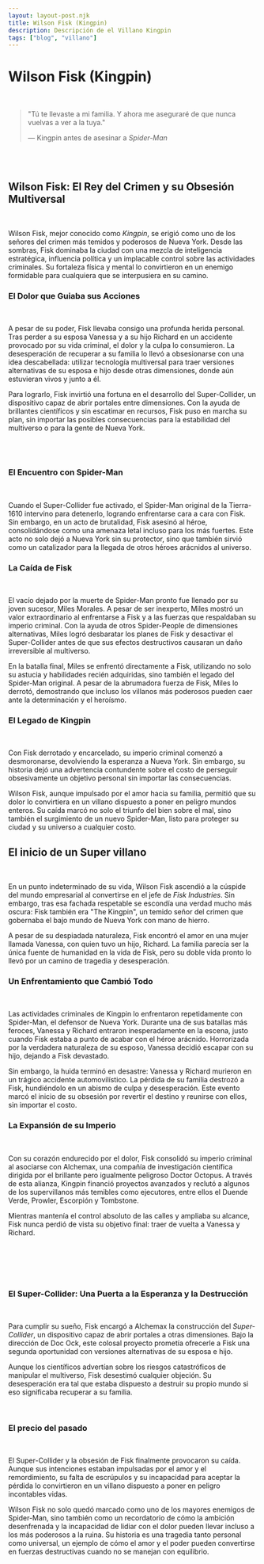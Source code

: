 ```yaml
---
layout: layout-post.njk
title: Wilson Fisk (Kingpin)
description: Descripción de el Villano Kingpin
tags: ["blog", "villano"]
---
```


# Wilson Fisk (Kingpin)

<br>
<div class="container p-3 border">

>  "Tú te llevaste a mi familia. Y ahora me aseguraré de que nunca vuelvas a ver a la tuya."
>
> ― Kingpin antes de asesinar a *Spider-Man*
</div>
<br><br>

<div class="container">
 <section class="row">
   <article class= "col-lg-6">

## **Wilson Fisk: El Rey del Crimen y su Obsesión Multiversal**  
<br>

Wilson Fisk, mejor conocido como *Kingpin*, se erigió como uno de los señores del crimen más temidos y poderosos de Nueva York. Desde las sombras, Fisk dominaba la ciudad con una mezcla de inteligencia estratégica, influencia política y un implacable control sobre las actividades criminales. Su fortaleza física y mental lo convirtieron en un enemigo formidable para cualquiera que se interpusiera en su camino.  

### **El Dolor que Guiaba sus Acciones**  
<br>

A pesar de su poder, Fisk llevaba consigo una profunda herida personal. Tras perder a su esposa Vanessa y a su hijo Richard en un accidente provocado por su vida criminal, el dolor y la culpa lo consumieron. La desesperación de recuperar a su familia lo llevó a obsesionarse con una idea descabellada: utilizar tecnología multiversal para traer versiones alternativas de su esposa e hijo desde otras dimensiones, donde aún estuvieran vivos y junto a él.  

Para lograrlo, Fisk invirtió una fortuna en el desarrollo del Super-Collider, un dispositivo capaz de abrir portales entre dimensiones. Con la ayuda de brillantes científicos y sin escatimar en recursos, Fisk puso en marcha su plan, sin importar las posibles consecuencias para la estabilidad del multiverso o para la gente de Nueva York.  

</article>
<article class="col-lg-6 p-3 d-none d-sm-block">
 <br>
   <img src="/img/kingpin1.webp" alt=""  class="img-fluid"  >
  </article>            
  </section>              
</div>
<br>


### **El Encuentro con Spider-Man**  
<br>

Cuando el Super-Collider fue activado, el Spider-Man original de la Tierra-1610 intervino para detenerlo, logrando enfrentarse cara a cara con Fisk. Sin embargo, en un acto de brutalidad, Fisk asesinó al héroe, consolidándose como una amenaza letal incluso para los más fuertes. Este acto no solo dejó a Nueva York sin su protector, sino que también sirvió como un catalizador para la llegada de otros héroes arácnidos al universo.  

### **La Caída de Fisk**  
<br>

El vacío dejado por la muerte de Spider-Man pronto fue llenado por su joven sucesor, Miles Morales. A pesar de ser inexperto, Miles mostró un valor extraordinario al enfrentarse a Fisk y a las fuerzas que respaldaban su imperio criminal. Con la ayuda de otros Spider-People de dimensiones alternativas, Miles logró desbaratar los planes de Fisk y desactivar el Super-Collider antes de que sus efectos destructivos causaran un daño irreversible al multiverso.  

En la batalla final, Miles se enfrentó directamente a Fisk, utilizando no solo su astucia y habilidades recién adquiridas, sino también el legado del Spider-Man original. A pesar de la abrumadora fuerza de Fisk, Miles lo derrotó, demostrando que incluso los villanos más poderosos pueden caer ante la determinación y el heroísmo.  

### **El Legado de Kingpin**  
<br>

Con Fisk derrotado y encarcelado, su imperio criminal comenzó a desmoronarse, devolviendo la esperanza a Nueva York. Sin embargo, su historia dejó una advertencia contundente sobre el costo de perseguir obsesivamente un objetivo personal sin importar las consecuencias.  

Wilson Fisk, aunque impulsado por el amor hacia su familia, permitió que su dolor lo convirtiera en un villano dispuesto a poner en peligro mundos enteros. Su caída marcó no solo el triunfo del bien sobre el mal, sino también el surgimiento de un nuevo Spider-Man, listo para proteger su ciudad y su universo a cualquier costo.

## **El inicio de un Super villano**  
<br>

En un punto indeterminado de su vida, Wilson Fisk ascendió a la cúspide del mundo empresarial al convertirse en el jefe de *Fisk Industries*. Sin embargo, tras esa fachada respetable se escondía una verdad mucho más oscura: Fisk también era "The Kingpin", un temido señor del crimen que gobernaba el bajo mundo de Nueva York con mano de hierro.  

A pesar de su despiadada naturaleza, Fisk encontró el amor en una mujer llamada Vanessa, con quien tuvo un hijo, Richard. La familia parecía ser la única fuente de humanidad en la vida de Fisk, pero su doble vida pronto lo llevó por un camino de tragedia y desesperación.  

### **Un Enfrentamiento que Cambió Todo**  
<br>

Las actividades criminales de Kingpin lo enfrentaron repetidamente con Spider-Man, el defensor de Nueva York. Durante una de sus batallas más feroces, Vanessa y Richard entraron inesperadamente en la escena, justo cuando Fisk estaba a punto de acabar con el héroe arácnido. Horrorizada por la verdadera naturaleza de su esposo, Vanessa decidió escapar con su hijo, dejando a Fisk devastado.  

Sin embargo, la huida terminó en desastre: Vanessa y Richard murieron en un trágico accidente automovilístico. La pérdida de su familia destrozó a Fisk, hundiéndolo en un abismo de culpa y desesperación. Este evento marcó el inicio de su obsesión por revertir el destino y reunirse con ellos, sin importar el costo.  

### **La Expansión de su Imperio**  
<br>

Con su corazón endurecido por el dolor, Fisk consolidó su imperio criminal al asociarse con Alchemax, una compañía de investigación científica dirigida por el brillante pero igualmente peligroso Doctor Octopus. A través de esta alianza, Kingpin financió proyectos avanzados y reclutó a algunos de los supervillanos más temibles como ejecutores, entre ellos el Duende Verde, Prowler, Escorpión y Tombstone.  

Mientras mantenía el control absoluto de las calles y ampliaba su alcance, Fisk nunca perdió de vista su objetivo final: traer de vuelta a Vanessa y Richard.  

<div class="container">
 <section class="row">
 <article class="  col-lg-6 d-none d-sm-block" >
   <br><br>
   <img src="/img/kingpin2.webp" alt=""  class="img-fluid" >
  </article>
 <article class="col-lg-6 ">
<br><br>


### **El Super-Collider: Una Puerta a la Esperanza y la Destrucción**  
<br>

Para cumplir su sueño, Fisk encargó a Alchemax la construcción del *Super-Collider*, un dispositivo capaz de abrir portales a otras dimensiones. Bajo la dirección de Doc Ock, este colosal proyecto prometía ofrecerle a Fisk una segunda oportunidad con versiones alternativas de su esposa e hijo.  

Aunque los científicos advertían sobre los riesgos catastróficos de manipular el multiverso, Fisk desestimó cualquier objeción. Su desesperación era tal que estaba dispuesto a destruir su propio mundo si eso significaba recuperar a su familia.  


</article>            
  </section>              
</div>
<br>

### **El precio del pasado**  
<br>

El Super-Collider y la obsesión de Fisk finalmente provocaron su caída. Aunque sus intenciones estaban impulsadas por el amor y el remordimiento, su falta de escrúpulos y su incapacidad para aceptar la pérdida lo convirtieron en un villano dispuesto a poner en peligro incontables vidas.  

Wilson Fisk no solo quedó marcado como uno de los mayores enemigos de Spider-Man, sino también como un recordatorio de cómo la ambición desenfrenada y la incapacidad de lidiar con el dolor pueden llevar incluso a los más poderosos a la ruina. Su historia es una tragedia tanto personal como universal, un ejemplo de cómo el amor y el poder pueden convertirse en fuerzas destructivas cuando no se manejan con equilibrio.